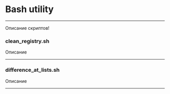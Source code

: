 # Bash utility
____
Описание скриптов!
### clean_registry.sh
Описание
____ 
### difference_at_lists.sh
Описание
____
